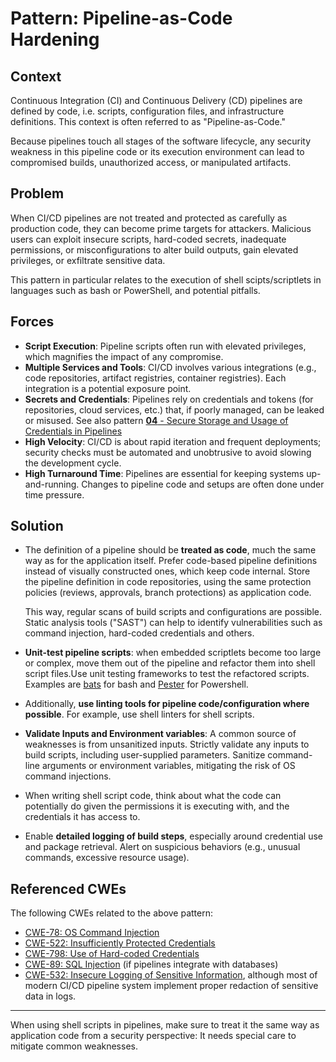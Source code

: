 # Pattern: Pipeline-as-Code Hardening

## Context
Continuous Integration (CI) and Continuous Delivery (CD) pipelines are defined by code, i.e. scripts, configuration files, and infrastructure definitions. This context is often referred to as "Pipeline-as-Code." 

Because pipelines touch all stages of the software lifecycle, any security weakness in this pipeline code or its execution environment can lead to compromised builds, unauthorized access, or manipulated artifacts.

## Problem
When CI/CD pipelines are not treated and protected as carefully as production code, they can become prime targets for attackers. Malicious users can exploit insecure scripts, hard-coded secrets, inadequate permissions, or misconfigurations to alter build outputs, gain elevated privileges, or exfiltrate sensitive data.

This pattern in particular relates to the execution of shell scipts/scriptlets in languages such as bash or PowerShell, and potential pitfalls.

## Forces

- **Script Execution**: Pipeline scripts often run with elevated privileges, which magnifies the impact of any compromise.
- **Multiple Services and Tools**: CI/CD involves various integrations (e.g., code repositories, artifact registries, container registries). Each integration is a potential exposure point.
- **Secrets and Credentials**: Pipelines rely on credentials and tokens (for repositories, cloud services, etc.) that, if poorly managed, can be leaked or misused. See also pattern [**04** - Secure Storage and Usage of Credentials in Pipelines](../patterns/04%20Secure%20Secrets%20Management.md)
- **High Velocity**: CI/CD is about rapid iteration and frequent deployments; security checks must be automated and unobtrusive to avoid slowing the development cycle.
- **High Turnaround Time**: Pipelines are essential for keeping systems up-and-running. Changes to pipeline code and setups are often done under time pressure.

## Solution

- The definition of a pipeline should be **treated as code**, much the same way as for the application itself. Prefer code-based pipeline definitions instead of visually constructed ones, which keep code internal.
Store the pipeline definition in code repositories, using the same protection policies (reviews, approvals, branch protections) as application code.  

    This way, regular scans of build scripts and configurations are possible. Static analysis tools ("SAST") can help to identify vulnerabilities such as command injection, hard-coded credentials and others.

- **Unit-test pipeline scripts**: when embedded scriptlets become too large or complex, move them out of the pipeline and refactor them into shell script files.Use unit testing frameworks to test the refactored scripts. Examples are [bats]() for bash and [Pester]() for Powershell.

- Additionally, **use linting tools for pipeline code/configuration where possible**. For example, use shell linters for shell scripts.

- **Validate Inputs and Environment variables**: A common source of weaknesses is from unsanitized inputs. Strictly validate any inputs to build scripts, including user-supplied parameters. Sanitize command-line arguments or environment variables, mitigating the risk of OS command injections.

- When writing shell script code, think about what the code can potentially do given the permissions it is executing with, and the credentials it has access to. 

- Enable **detailed logging of build steps**, especially around credential use and package retrieval. Alert on suspicious behaviors (e.g., unusual commands, excessive resource usage).


## Referenced CWEs

The following CWEs related to the above pattern:

- [CWE-78: OS Command Injection](https://cwe.mitre.org/data/definitions/78.html)  
- [CWE-522: Insufficiently Protected Credentials](https://cwe.mitre.org/data/definitions/522.html)  
- [CWE-798: Use of Hard-coded Credentials](https://cwe.mitre.org/data/definitions/798.html)  
- [CWE-89: SQL Injection](https://cwe.mitre.org/data/definitions/89.html) (if pipelines integrate with databases)  
- [CWE-532: Insecure Logging of Sensitive Information](https://cwe.mitre.org/data/definitions/532.html), although most of modern CI/CD pipeline system implement proper redaction of sensitive data in logs.

-----

When using shell scripts in pipelines, make sure to treat it the same way as application code from a security perspective: It needs special care to mitigate common weaknesses.